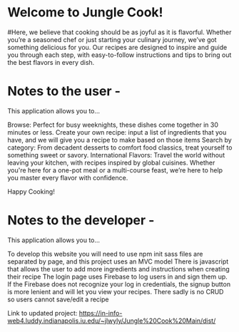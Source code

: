 # Welcome to Jungle Cook!

#Here, we believe that cooking should be as joyful as it is flavorful. Whether you’re a seasoned chef or just starting your culinary journey, we’ve got something delicious for you. Our recipes are designed to inspire and guide you through each step, with easy-to-follow instructions and tips to bring out the best flavors in every dish.


# Notes to the user - 
This application allows you to...


Browse: Perfect for busy weeknights, these dishes come together in 30 minutes or less.
Create your own recipe: input a list of ingredients that you have, and we will give you a recipe to make based on those items
Search by category: From decadent desserts to comfort food classics, treat yourself to something sweet or savory.
International Flavors: Travel the world without leaving your kitchen, with recipes inspired by global cuisines.
Whether you're here for a one-pot meal or a multi-course feast, we’re here to help you master every flavor with confidence.


Happy Cooking!


# Notes to the developer - 
This application allows you to...


To develop this website you will need to use npm init
sass files are separated by page, and this project uses an MVC model
There is javascript that allows the user to add more ingredients and instructions when creating their recipe
The login page uses Firebase to log users in and sign them up. If the Firebase does not recognize your log in credentials, the signup button is more lenient and will let you view your recipes.
There sadly is no CRUD so users cannot save/edit a recipe




Link to updated project: https://in-info-web4.luddy.indianapolis.iu.edu/~jlwyly/Jungle%20Cook%20Main/dist/
